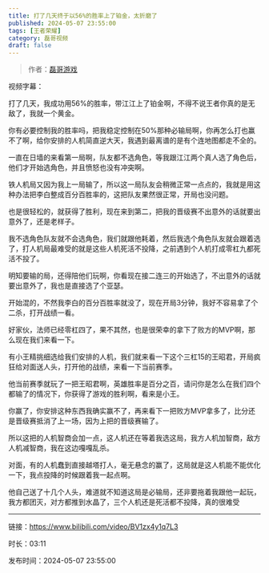 ```yaml
---
title: 打了几天终于以56%的胜率上了铂金，太折磨了
published: 2024-05-07 23:55:00
tags: [王者荣耀]
category: 磊哥视频
draft: false
---
```



> 作者：[磊哥游戏](https://space.bilibili.com/268941858?spm_id_from=333.788.upinfo.head.click)

视频字幕：

打了几天，我成功用56%的胜率，带江江上了铂金啊，不得不说王者你真的是无敌了，我就一个黄金。

你有必要控制我的胜率吗，把我稳定控制在50%那种必输局啊，你再怎么打也赢不了啊，给你安排的人机简直逆大天，我遇到最离谱的是有个连地图都走不全的。

一直在日墙的来看第一局啊，队友都不选角色，等我跟江江两个真人选了角色后，他们才开始选角色，并且愤怒也没有冲突啊。

铁人机局又因为我上一局输了，所以这一局队友会稍微正常一点点的，我就是用这种办法把李白整成百分百胜率的，这把队友果然很正常，开局也没问题。

也是很轻松的，就获得了胜利，现在来到第二，把我的晋级赛不出意外的话就要出意外了，还是老样子。

我不选角色队友就不会选角色，我们就跟他耗着，然后我选个角色队友就会跟着选了，打人机局最难受的就是这些人机死活不投降，之前遇到个人机打成零杠九都死活不投了。

明知要输的局，还得陪他们玩啊，你看现在接二连三的开始选了，不出意外的话就要出意外了，我也是直接选了个亚瑟。

开始混的，不然我李白的百分百胜率就没了，现在开局3分钟，我好不容易拿了个二杀，打开战绩一看。

好家伙，法师已经零杠四了，果不其然，也是很荣幸的拿下了败方的MVP啊，那么现在我们来看一下。

有小王精挑细选给我们安排的人机，我们就来看一下这个三杠15的王昭君，开局疯狂给对面送人头，打开他的战绩，来看一下当前赛季。

他当前赛季就玩了一把王昭君啊，英雄胜率是百分之百，请问你是怎么在我们四个都输了的情况下，你获得了游戏的胜利啊，看来是小王。

你赢了，你安排这种东西我确实赢不了，再来看下一把败方MVP拿多了，比分还是晋级赛抵消了上一场，因为上把的晋级赛输了。

所以这把的人机智商会加一点，这人机还在等着我选这局，我方人机加智商，敌方人机减智商，我在这边嘎嘎乱杀。

对面，有的人机蠢到直接越塔打人，毫无悬念的赢了，这局就是这人机能不能优化一下，我点投降的时候跟着我一起点啊。

他自己送了十几个人头，难道就不知道这局是必输局，还非要拖着我跟他一起玩，我方都团灭，对方都推到水晶了，三个人机还是死活都不投降，真的很难受

---

链接：https://www.bilibili.com/video/BV1zx4y1q7L3

时长：03:11

发布时间：2024-05-07 23:55:00
